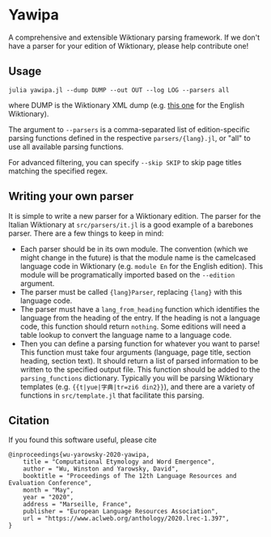 # Yawipa

A comprehensive and extensible Wiktionary parsing framework. If we don't have a parser for your edition of Wiktionary, please help contribute one!

## Usage

```
julia yawipa.jl --dump DUMP --out OUT --log LOG --parsers all
```

where DUMP is the Wiktionary XML dump (e.g. [this one](https://dumps.wikimedia.org/enwiktionary/latest/enwiktionary-latest-pages-articles.xml.bz2) for the English Wiktionary). 

The argument to `--parsers` is a comma-separated list of edition-specific parsing functions defined in the respective `parsers/{lang}.jl`, or "all" to use all available parsing functions.

For advanced filtering, you can specify `--skip SKIP` to skip page titles matching the specified regex.

## Writing your own parser

It is simple to write a new parser for a Wiktionary edition. The parser for the Italian Wiktionary at `src/parsers/it.jl` is a good example of a barebones parser. There are a few things to keep in mind:

- Each parser should be in its own module. The convention (which we might change in the future) is that the module name is the camelcased language code in Wiktionary (e.g. `module En` for the English edition). This module will be programatically imported based on the `--edition` argument.
- The parser must be called `{lang}Parser`, replacing `{lang}` with this language code. 
- The parser must have a `lang_from_heading` function which identifies the language from the heading of the entry. If the heading is not a language code, this function should return `nothing`. Some editions will need a table lookup to convert the language name to a language code.
- Then you can define a parsing function for whatever you want to parse! This function must take four arguments (language, page title, section heading, section text). It should return a list of parsed information to be written to the specified output file. This function should be added to the `parsing_functions` dictionary. Typically you will be parsing Wiktionary templates (e.g. `{{t|yue|字典|tr=zi6 din2}}`), and there are a variety of functions in `src/template.jl` that facilitate this parsing.


## Citation

If you found this software useful, please cite

```
@inproceedings{wu-yarowsky-2020-yawipa,
    title = "Computational Etymology and Word Emergence",
    author = "Wu, Winston and Yarowsky, David",
    booktitle = "Proceedings of The 12th Language Resources and Evaluation Conference",
    month = "May",
    year = "2020",
    address = "Marseille, France",
    publisher = "European Language Resources Association",
    url = "https://www.aclweb.org/anthology/2020.lrec-1.397",
}
```